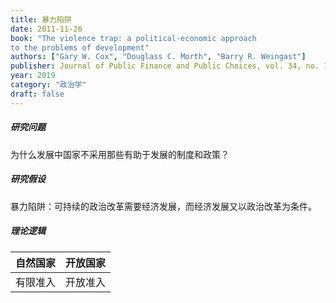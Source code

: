 ```yaml
---
title: 暴力陷阱
date: 2011-11-26
book: "The violence trap: a political-economic approach
to the problems of development"
authors: ["Gary W. Cox", "Douglass C. Morth", "Barry R. Weingast"]
publisher: Journal of Public Finance and Public Choices, vol. 34, no. 1, 3-19
year: 2019
category: "政治学"
draft: false
---
```


##### 研究问题

为什么发展中国家不采用那些有助于发展的制度和政策？

##### 研究假设

暴力陷阱：可持续的政治改革需要经济发展，而经济发展又以政治改革为条件。


##### 理论逻辑

|自然国家|开放国家|
|:-----:|:-----:|
|有限准入|开放准入|






